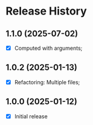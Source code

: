 # Release History


## 1.1.0 (2025-07-02)
- [x] Computed with arguments;



## 1.0.2 (2025-01-13)
- [x] Refactoring: Multiple files;



## 1.0.0 (2025-01-12)
- [x] Initial release

